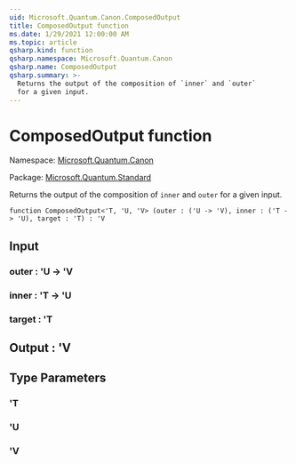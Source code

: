 ```yaml
---
uid: Microsoft.Quantum.Canon.ComposedOutput
title: ComposedOutput function
ms.date: 1/29/2021 12:00:00 AM
ms.topic: article
qsharp.kind: function
qsharp.namespace: Microsoft.Quantum.Canon
qsharp.name: ComposedOutput
qsharp.summary: >-
  Returns the output of the composition of `inner` and `outer`
  for a given input.
---
```


# ComposedOutput function

Namespace: [Microsoft.Quantum.Canon](xref:Microsoft.Quantum.Canon)

Package: [Microsoft.Quantum.Standard](https://nuget.org/packages/Microsoft.Quantum.Standard)


Returns the output of the composition of `inner` and `outer`for a given input.

```qsharp
function ComposedOutput<'T, 'U, 'V> (outer : ('U -> 'V), inner : ('T -> 'U), target : 'T) : 'V
```


## Input

### outer : 'U -> 'V




### inner : 'T -> 'U




### target : 'T





## Output : 'V



## Type Parameters

### 'T


### 'U


### 'V

